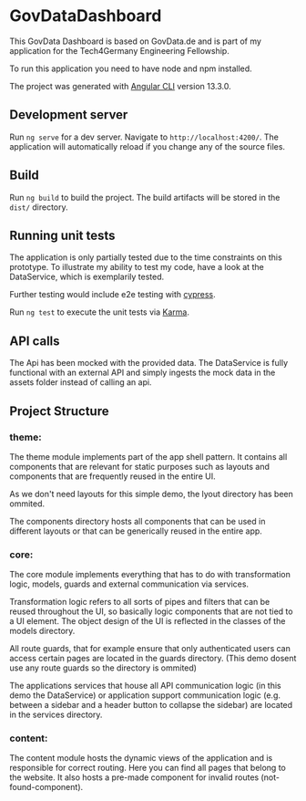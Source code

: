 # GovDataDashboard

This GovData Dashboard is based on GovData.de and is part of my application for the Tech4Germany Engineering Fellowship.

To run this application you need to have node and npm installed.

The project was generated with [Angular CLI](https://github.com/angular/angular-cli) version 13.3.0.

## Development server

Run `ng serve` for a dev server. Navigate to `http://localhost:4200/`. The application will automatically reload if you change any of the source files.

## Build

Run `ng build` to build the project. The build artifacts will be stored in the `dist/` directory.

## Running unit tests
The application is only partially tested due to the time constraints on this prototype. To illustrate my ability to test my code, have a look at the DataService, which is exemplarily tested. 

Further testing would include e2e testing with [cypress](https://www.cypress.io/).

Run `ng test` to execute the unit tests via [Karma](https://karma-runner.github.io).


## API calls
The Api has been mocked with the provided data. The DataService is fully functional with an external API and simply ingests the mock data in the assets folder instead of calling an api. 


## Project Structure
### theme: 
The theme module implements part of the app shell pattern. It contains all components that are relevant for static purposes such as layouts and components that are frequently reused in the entire UI.

As we don't need layouts for this simple demo, the lyout directory has been ommited. 

The components directory hosts all components that can be used in different layouts or that can be generically reused in the entire app.


### core:
The core module implements everything that has to do with transformation logic, models, guards and external communication via services.

Transformation logic refers to all sorts of pipes and filters that can be reused throughout the UI, so basically logic components that are not tied to a UI element. The object design of the UI is reflected in the classes of the models directory.

All route guards, that for example ensure that only authenticated users can access certain pages are located in the guards directory. (This demo dosent use any route guards so the directory is ommited) 

The applications services that house all API communication logic (in this demo the DataService) or application support communication logic (e.g. between a sidebar and a header button to collapse the sidebar) are located in the services directory. 

### content:
The content module hosts the dynamic views of the application and is responsible for correct routing. Here you can find all pages that belong to the website. It also hosts a pre-made component for invalid routes (not-found-component).